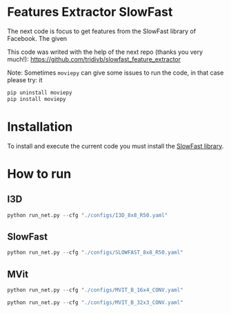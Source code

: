 # Features Extractor SlowFast

The next code is focus to get features from the SlowFast library of Facebook. The given

This code was writed with the help of the next repo (thanks you very much!): https://github.com/tridivb/slowfast_feature_extractor

Note: Sometimes `moviepy` can give some issues to run the code, in that case please try:
it
```cmd
pip uninstall moviepy
pip install moviepy
```

# Installation

To install and execute the current code you must install the [SlowFast library](https://github.com/facebookresearch/SlowFast/blob/main/INSTALL.md).

# How to run

## I3D

```python
python run_net.py --cfg "./configs/I3D_8x8_R50.yaml"
```

## SlowFast

```python
python run_net.py --cfg "./configs/SLOWFAST_8x8_R50.yaml"
```

## MVit

```python
python run_net.py --cfg "./configs/MVIT_B_16x4_CONV.yaml"
```

```python
python run_net.py --cfg "./configs/MVIT_B_32x3_CONV.yaml"
```
